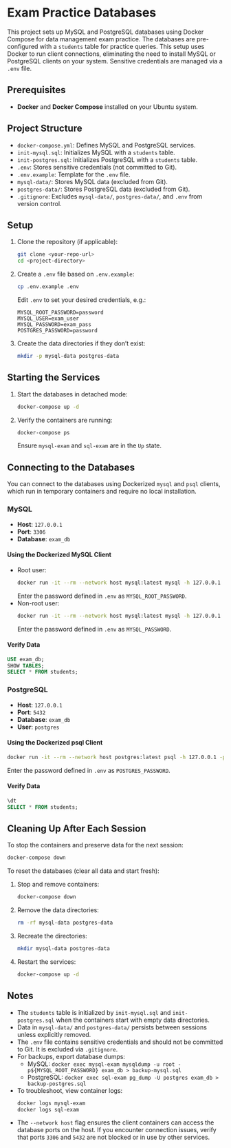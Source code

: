 # Exam Practice Databases

This project sets up MySQL and PostgreSQL databases using Docker Compose for data management exam practice. The databases are pre-configured with a `students` table for practice queries. This setup uses Docker to run client connections, eliminating the need to install MySQL or PostgreSQL clients on your system. Sensitive credentials are managed via a `.env` file.

## Prerequisites

- **Docker** and **Docker Compose** installed on your Ubuntu system.

## Project Structure

- `docker-compose.yml`: Defines MySQL and PostgreSQL services.
- `init-mysql.sql`: Initializes MySQL with a `students` table.
- `init-postgres.sql`: Initializes PostgreSQL with a `students` table.
- `.env`: Stores sensitive credentials (not committed to Git).
- `.env.example`: Template for the `.env` file.
- `mysql-data/`: Stores MySQL data (excluded from Git).
- `postgres-data/`: Stores PostgreSQL data (excluded from Git).
- `.gitignore`: Excludes `mysql-data/`, `postgres-data/`, and `.env` from version control.

## Setup

1. Clone the repository (if applicable):
   ```bash
   git clone <your-repo-url>
   cd <project-directory>
   ```

2. Create a `.env` file based on `.env.example`:
   ```bash
   cp .env.example .env
   ```
   Edit `.env` to set your desired credentials, e.g.:
   ```
   MYSQL_ROOT_PASSWORD=password
   MYSQL_USER=exam_user
   MYSQL_PASSWORD=exam_pass
   POSTGRES_PASSWORD=password
   ```

3. Create the data directories if they don’t exist:
   ```bash
   mkdir -p mysql-data postgres-data
   ```

## Starting the Services

1. Start the databases in detached mode:
   ```bash
   docker-compose up -d
   ```

2. Verify the containers are running:
   ```bash
   docker-compose ps
   ```
   Ensure `mysql-exam` and `sql-exam` are in the `Up` state.

## Connecting to the Databases

You can connect to the databases using Dockerized `mysql` and `psql` clients, which run in temporary containers and require no local installation.

### MySQL
- **Host**: `127.0.0.1`
- **Port**: `3306`
- **Database**: `exam_db`

#### Using the Dockerized MySQL Client
- Root user:
  ```bash
  docker run -it --rm --network host mysql:latest mysql -h 127.0.0.1 -P 3306 -u root -p
  ```
  Enter the password defined in `.env` as `MYSQL_ROOT_PASSWORD`.
- Non-root user:
  ```bash
  docker run -it --rm --network host mysql:latest mysql -h 127.0.0.1 -P 3306 -u ${MYSQL_USER} -p
  ```
  Enter the password defined in `.env` as `MYSQL_PASSWORD`.

#### Verify Data
```sql
USE exam_db;
SHOW TABLES;
SELECT * FROM students;
```

### PostgreSQL
- **Host**: `127.0.0.1`
- **Port**: `5432`
- **Database**: `exam_db`
- **User**: `postgres`

#### Using the Dockerized psql Client
```bash
docker run -it --rm --network host postgres:latest psql -h 127.0.0.1 -p 5432 -U postgres -d exam_db
```
Enter the password defined in `.env` as `POSTGRES_PASSWORD`.

#### Verify Data
```sql
\dt
SELECT * FROM students;
```

## Cleaning Up After Each Session

To stop the containers and preserve data for the next session:
```bash
docker-compose down
```

To reset the databases (clear all data and start fresh):
1. Stop and remove containers:
   ```bash
   docker-compose down
   ```
2. Remove the data directories:
   ```bash
   rm -rf mysql-data postgres-data
   ```
3. Recreate the directories:
   ```bash
   mkdir mysql-data postgres-data
   ```
4. Restart the services:
   ```bash
   docker-compose up -d
   ```

## Notes
- The `students` table is initialized by `init-mysql.sql` and `init-postgres.sql` when the containers start with empty data directories.
- Data in `mysql-data/` and `postgres-data/` persists between sessions unless explicitly removed.
- The `.env` file contains sensitive credentials and should not be committed to Git. It is excluded via `.gitignore`.
- For backups, export database dumps:
  - MySQL: `docker exec mysql-exam mysqldump -u root -p${MYSQL_ROOT_PASSWORD} exam_db > backup-mysql.sql`
  - PostgreSQL: `docker exec sql-exam pg_dump -U postgres exam_db > backup-postgres.sql`
- To troubleshoot, view container logs:
  ```bash
  docker logs mysql-exam
  docker logs sql-exam
  ```
- The `--network host` flag ensures the client containers can access the database ports on the host. If you encounter connection issues, verify that ports `3306` and `5432` are not blocked or in use by other services.